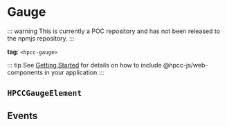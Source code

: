 # Gauge

::: warning
This is currently a POC repository and has not been released to the npmjs repository.
:::

**tag**: `<hpcc-gauge>`

<ClientOnly>
  <hpcc-preview preview_border="0px" preview_height_ratio=0.33 style="width:100%;height:400px">
    <hpcc-splitpanel style="width:100%;height:100%">
      <hpcc-gauge show_tick title="G-01" title_description="Gauge 01" style="width:100%;min-width:48px;height:100%">
      </hpcc-gauge>
      <hpcc-gauge title="G-02" style="width:100%;min-width:48px;height:100%">
      </hpcc-gauge>
      <hpcc-gauge show_tick title="G-03" style="width:100%;min-width:48px;height:100%">
      </hpcc-gauge>
      <hpcc-gauge title="G-04" style="width:100%;min-width:48px;height:100%">
      </hpcc-gauge>
    </hpcc-splitpanel>
    <script>
        for (const gauge of document.querySelectorAll("hpcc-gauge")) {
            gauge.value = Math.random();
            gauge.tick_value = Math.random();
        }
    </script>
  </hpcc-preview>
</ClientOnly>

::: tip
See [Getting Started](../../README) for details on how to include @hpcc-js/web-components in your application
:::

## `HPCCGaugeElement`

## Events
